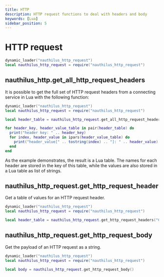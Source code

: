 ```yaml
---
title: HTTP
description: HTTP request functions to deal with headers and body
keywords: [Lua]
sidebar_position: 5
---
```

# HTTP request

```lua
dynamic_loader("nauthilus_http_request")
local nauthilus_http_request = require("nauthilus_http_request")
```
## nauthilus\_http.get\_all\_http\_request\_headers

It is possible to get the full set of HTTP request headers from a connecting service in Lua with the following function:

```lua
dynamic_loader("nauthilus_http_request")
local nauthilus_http_request = require("nauthilus_http_request")

local header_table = nauthilus_http_request.get_all_http_request_headers()

for header_key, header_value_table in pair(header_table) do
  print("header key: " .. header_key)
  for index, header_value in ipars(header_value_table) do
    print("header_value[" .. tostring(index) .. "]: " .. header_value)
  end
end 
```

As the example demonstrates, the result is a Lua table. The names for each header are stored in the key of this table, while the values
are also stored in a Lua table as list of strings.

## nauthilus\_http\_request.get\_http\_request\_header

Get a table of values for an HTTP request header.

```lua
dynamic_loader("nauthilus_http_request")
local nauthilus_http_request = require("nauthilus_http_request")

local header_table = nauthilus_http_request.get_http_request_headers("Content-Type")
```

## nauthilus\_http\_request.get\_http\_request\_body

Get the payload of an HTTP request  as a string.

```lua
dynamic_loader("nauthilus_http_request")
local nauthilus_http_request = require("nauthilus_http_request")

local body = nauthilus_http_request.get_http_request_body()
```
